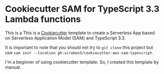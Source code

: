 # Cookiecutter SAM for TypeScript 3.3 Lambda functions

This is a This is a [Cookiecutter](https://github.com/audreyr/cookiecutter) template to create a Serverless App based on Serverless Application Model (SAM) and TypeScript 3.3.

It is important to note that you should not try to `git clone` this project but use `sam init --location gh:siroken3/cookiecutter-aws-sam-typescript`.

I'm a beginner of using cookiecutter template. So, I created this template by manual.
